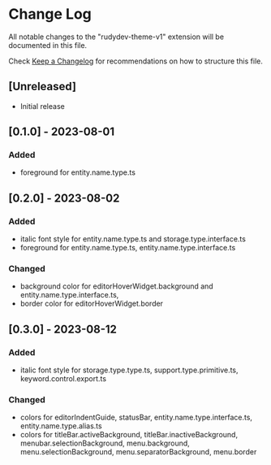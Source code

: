 # Change Log

All notable changes to the "rudydev-theme-v1" extension will be documented in this file.

Check [Keep a Changelog](http://keepachangelog.com/) for recommendations on how to structure this file.

## [Unreleased]

- Initial release

## [0.1.0] - 2023-08-01

### Added

- foreground for entity.name.type.ts

## [0.2.0] - 2023-08-02

### Added

- italic font style for entity.name.type.ts and storage.type.interface.ts
- foreground for entity.name.type.ts, entity.name.type.interface.ts

### Changed

- background color for editorHoverWidget.background and entity.name.type.interface.ts,
- border color for editorHoverWidget.border

## [0.3.0] - 2023-08-12

### Added 
- italic font style for storage.type.type.ts, support.type.primitive.ts, keyword.control.export.ts

### Changed 
- colors for editorIndentGuide, statusBar, entity.name.type.interface.ts, entity.name.type.alias.ts
- colors for titleBar.activeBackground, titleBar.inactiveBackground, menubar.selectionBackground, menu.background, menu.selectionBackground, menu.separatorBackground, menu.border